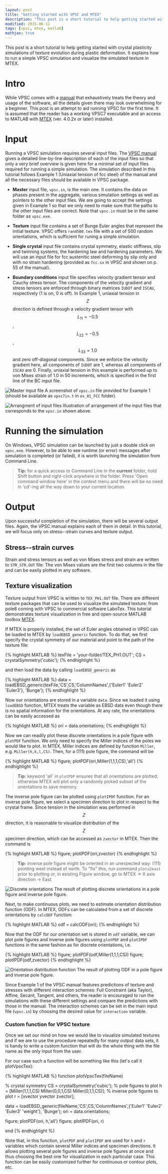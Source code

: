 ```yaml
---
layout: post
title: "Getting started with VPSC and MTEX"
description: "This post is a short tutorial to help getting started with crystal plasticity simulations of texture evolution during plastic deformation. It explains how to run a simple VPSC simulation and visualize the simulated texture in MTEX."
modified: 2015-06-11
tags: [vpsc, mtex, matlab]
mathjax: true
---
```


This post is a short tutorial to help getting started with crystal plasticity simulations of texture evolution during plastic deformation. It explains how to run a simple VPSC simulation and visualize the simulated texture in MTEX.

# Intro

While VPSC comes with a [manual](http://public.lanl.gov/lebenso/VPSC7c_manual.pdf) that exhaustively treats the theory and usage of the software, all the details given there may look overwhelming for a beginner. This post is an attempt to aid running VPSC for the first time. It is assumed that the reader has a working VPSC7 executable and an access to MATLAB with [MTEX](http://mtex-toolbox.github.io/) (ver. 4.0.2x or later) installed.

# Input

Running a VPSC simulation requires several input files. The [VPSC manual](http://public.lanl.gov/lebenso/VPSC7c_manual.pdf) gives a detailed line-by-line description of each of the input files so that only a very brief overview is given here for a minimal set of input files required for running a simple simulation. The simulation described in this tutorial follows Example 1 (Uniaxial tension of fcc steel) of the manual and all the necessary files should be available in VPSC package.

- **Master** input file, `vpsc.in`, is the main one. It contains the data on phases present in the aggregate, various simulation settings as well as pointers to the other input files. We are going to accept the settings given in Example 1 so that we only need to make sure that the paths to the other input files are correct. Note that `vpsc.in` must be in the same folder as `vpsc.exe`.

- **Texture** input file contains a set of Bunge Euler angles that represent the initial texture. VPSC offers `rand500.tex` file with a set of 500 random orientations, which is sufficient for runing a simple simulation.

- **Single crystal** input file contains crystal symmetry, elastic stiffness, slip and twinning systems, the hardening law and hardening parameters. We will use an input file for fcc austenitic steel deforming by slip only and with no strain hardening (provided as `fcc.sx` in VPSC and shown on p. 55 of the manual).

- **Boundary conditions** input file specifies velocity gradient tensor and Cauchy stress tensor. The components of the velocity gradient and stress tensors are enforced through binary matrices `IUDOT` and `ISCAU`, respectively (1 is on, 0 is off). In Example 1, uniaxial tension in $$Z$$ direction is defined through a velocity gradient tensor with $$L_{11} = -0.5$$, $$L_{22} = -0.5$$, $$L_{33} = 1.0$$ and zero off-diagonal components. Since we enforce the velocity gradient here, all components of `IUDOT` are 1, whereas all components of `ISCAU` are 0. Finally, uniaxial tension in this example is performed up to von Mises strain of 1.0 in 50 increments, which is specified in the first line of the BC input file.

![Master input file](https://farm1.staticflickr.com/319/19405629650_79f685b257_o_d.png)
A screenshot of `vpsc.in` file provided for Example 1 (should be available as `vpsc7in.t` in `ex_01_FCC` folder).

![Arrangment of input files](https://farm1.staticflickr.com/264/18971038634_5cbcb514ef_o_d.png)
Illustration of arrangement of the input files that corresponds to the `vpsc.in` shown above.

# Running the simulation

On Windows, VPSC simulation can be launched by just a double click on `vpsc.exe`. However, to be able to see runtime (or error) messages after simulation is completed (or failed), it is worth launching the simulation from Command Line.

> **Tip:** for a quick access to Command Line in the **current** folder, hold Shift button and right-click anywhere in the folder. Press 'Open command window here' in the context menu and there will be no need in 'cd'-ing all the way down to your current location.

# Output

Upon successful completion of the simulation, there will be several output files. Again, the VPSC manual explains each of them in detail. In this tutorial, we will focus only on stress--strain curves and texture output.

## Stress--strain curves

Strain and stress tensors as well as von Mises stress and strain are written to `STR_STR.OUT` file. The von Mises values are the first two columns in the file and can be easily plotted in any software.

## Texture visualization

Texture output from VPSC is written to `TEX_PH1.OUT` file. There are different texture packages that can be used to visualize the simulated texture: from pole8 coming with VPSC to commercial software LaboTex.
This tutorial demonstrates texture visualization in free and open-source MATLAB toolbox [MTEX](http://mtex-toolbox.github.io/).

If MTEX is properly installed, the set of Euler angles obtained in VPSC can be loaded to MTEX by `loadEBSD_generic` function. To do that, we first specify the crystal symmetry of our material and point to the path of the texture file:

{% highlight MATLAB %}
texFile = 'your-folder/TEX_PH1.OUT';
CS = crystalSymmetry('cubic');
{% endhighlight %}

and then load the data by calling `loadEBSD_generic` as

{% highlight MATLAB %}
data = loadEBSD_generic(texFile,'CS',CS,'ColumnNames',{'Euler1' 'Euler2' 'Euler3'}, 'Bunge');
{% endhighlight %}

Now our orientations are stored in a variable `data`. Since we loaded it using `loadEBSD` function, MTEX treats the variable as EBSD data even though there is no spatial information for the orientations. At any rate, the orientations can be easily accessed as

{% highlight MATLAB %}
ori = data.orientations;
{% endhighlight %}

Now we can readily plot these discrete orientations in a pole figure with `plotPDF` function. We only need to specify the Miller indices of the poles we would like to plot. In MTEX, Miller indices are defined by function `Miller`, e.g. `Miller(h,k,l,CS)`. Then, for a (111) pole figure, the command will be

{% highlight MATLAB %}
figure; plotPDF(ori,Miller(1,1,1,CS),'all')
{% endhighlight %}

> **Tip:** keyword 'all' in `plotPDF` ensures that all orientations are plotted; otherwise MTEX will plot only a randomly picked subset of the orientations to save memory.

The inverse pole figure can be plotted using `plotIPDF` function. For an inverse pole figure, we select a specimen direction to plot in respect to the crystal frame. Since tension in the simulation was performed in $$Z$$ direction, it is reasonable to visualize distribution of the $$Z$$ specimen direction, which can be accessed as `zvector` in MTEX. Then the command is

{% highlight MATLAB %}
figure; plotIPDF(ori,zvector)
{% endhighlight %}

> **Tip:** inverse pole figure might be oriented in an unexpected way: (111) pointing west instead of north. To "fix" this, run command `plotx2east` prior to plotting or, in existing Figure window, go to MTEX -> X axis direction -> East.

![Discrete orientations](https://farm4.staticflickr.com/3831/19586693292_1d52d6bcf4_o_d.png)
The result of plotting discrete orientations in a pole figure and inverse pole figure.

Next, to make continuous plots, we need to estimate orientation distribution function (ODF). In MTEX, ODFs can be calculated from a set of discrete orientations by `calcODF` function:

{% highlight MATLAB %}
odf = calcODF(ori);
{% endhighlight %}

Now that the ODF for our orientation set is stored in `odf` variable, we can plot pole figures and inverse pole figures using `plotPDF` and `plotIPDF` functions in the same fashion as for discrete orientations, i.e.

{% highlight MATLAB %}
figure; plotPDF(odf,Miller(1,1,1,CS))
figure; plotIPDF(odf,zvector)
{% endhighlight %}

![Orientation distribution function](https://farm4.staticflickr.com/3678/19405629990_3c57394a4b_o_d.png)
The result of plotting ODF in a pole figure and inverse pole figure.

Since Example 1 of the VPSC manual features predictions of texture and stresses with different interaction schemes: Full Constraint (aka Taylor), Affine, Secant, Tangent, and others, the reader is encouraged to run the simulations with these different settings and compare the predictions with those in the manual. The interaction schemes can be set in the main input file (`vpsc.in`) by choosing the desired value for `interaction` variable.

### Custom function for VPSC texture

Once we set our mind on how we would like to visualize simulated textures and if we are to use the procedure repeatedly for many output data sets, it is handy to write a custom function that will do the whole thing with the file name as the only input from the user.

For our case such a function will be something like this (let's call it plotVpscTex):

{% highlight MATLAB %}
function plotVpscTex(fileName)

% crystal symmetry
CS = crystalSymmetry('cubic');
% pole figures to plot
h = [Miller(1,1,1,CS) Miller(0,0,1,CS) Miller(0,1,1,CS)];
% inverse pole figures to plot
r = [xvector yvector zvector];

data = loadEBSD_generic(fileName,'CS',CS,'ColumnNames',{'Euler1' 'Euler2' 'Euler3' 'weight'}, 'Bunge');
ori = data.orientations;

figure; plotPDF(ori, h,'all')
figure; plotIPDF(ori, r)

end
{% endhighlight %}

Note that, in this function, `plotPDF` and `plotIPDF` are used for `h` and `r` variables which contain several Miller indices and specimen directions. It allows plotting several pole figures and inverse pole figures at once and thus choosing the best one for visualization in each particular case. This function can be easily customized further for continuous or contour plots, etc.
